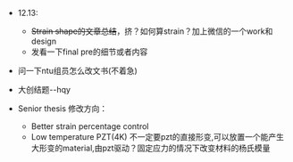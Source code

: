 * 12.13:
  * ~~Strain shape的文章总结~~，挤？如何算strain？加上微信的一个work和design
  * 发看一下final pre的细节或者内容
  
* 问一下ntu组员怎么改文书(不着急)
* 大创结题--hqy

* Senior thesis 修改方向：
  * Better strain percentage control
  * Low temperature PZT(4K)
不一定要pzt的直接形变,可以放置一个能产生大形变的material,由pzt驱动？固定应力的情况下改变材料的杨氏模量
